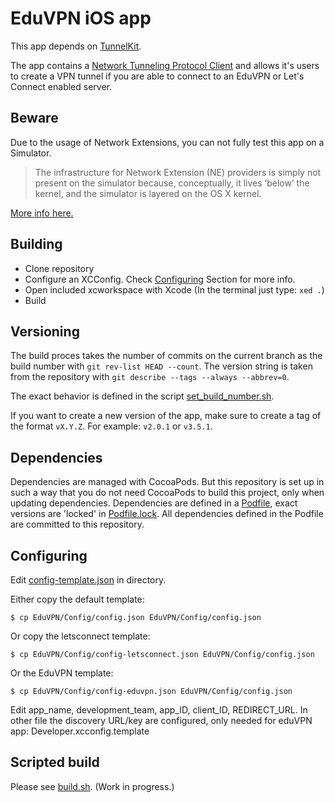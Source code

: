 # EduVPN iOS app

This app depends on [TunnelKit](https://github.com/keeshux/tunnelkit).

The app contains a [Network Tunneling Protocol Client](https://developer.apple.com/documentation/networkextension) and allows it's users to create a VPN tunnel if you are able to connect to an EduVPN or Let's Connect enabled server.

## Beware

Due to the usage of Network Extensions, you can not fully test this app on a Simulator.

> The infrastructure for Network Extension (NE) providers is simply not present on the simulator because, conceptually, it lives ‘below’ the kernel, and the simulator is layered on the OS X kernel.

[More info here.](https://forums.developer.apple.com/message/134358#134358)

## Building

- Clone repository
- Configure an XCConfig. Check [Configuring](#Configuring) Section for more info.
- Open included xcworkspace with Xcode (In the terminal just type: `xed .`)
- Build
  

## Versioning

The build proces takes the number of commits on the current branch as the build number with `git rev-list HEAD --count`. The version string is taken from the repository with `git describe --tags --always --abbrev=0`.

The exact behavior is defined in the script [set_build_number.sh](Scripts/set_build_number.sh).

If you want to create a new version of the app, make sure to create a tag of the format `vX.Y.Z`. For example: `v2.0.1` or `v3.5.1`.
  

## Dependencies

Dependencies are managed with CocoaPods. But this repository is set up in such a way that you do not need CocoaPods to build this project, only when updating dependencies.
Dependencies are defined in a [Podfile](https://github.com/eduvpn/ios/blob/master/Podfile), exact versions are 'locked' in [Podfile.lock](https://github.com/eduvpn/ios/blob/master/Podfile.lock). All dependencies defined in the Podfile are committed to this repository.


## Configuring
Edit [config-template.json](EduVPN/Config/config-template.json) in directory.

Either copy the default template:
```
$ cp EduVPN/Config/config.json EduVPN/Config/config.json
```

Or copy the letsconnect template:
```
$ cp EduVPN/Config/config-letsconnect.json EduVPN/Config/config.json
```

Or the EduVPN template:
```
$ cp EduVPN/Config/config-eduvpn.json EduVPN/Config/config.json
```

Edit app_name, development_team, app_ID, client_ID, REDIRECT_URL. In other file the discovery URL/key are configured, only needed for eduVPN app: Developer.xcconfig.template


## Scripted build

Please see [build.sh](build.sh). (Work in progress.)

